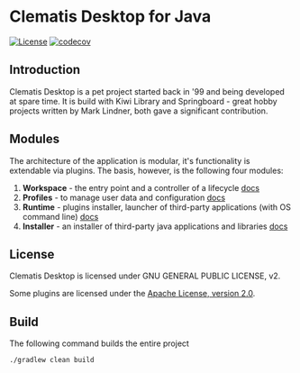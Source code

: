 # Clematis Desktop for Java
  
[![License](https://img.shields.io/badge/License-GPLv2%202.0-blue.svg)](libs/kiwi/src/main/resources/com/hyperrealm/kiwi/html/gpl.html)
[![codecov](https://codecov.io/gh/grauds/clematis.desktop/branch/master/graph/badge.svg?token=YdupUNe6dl)](https://codecov.io/gh/grauds/clematis.desktop)

## Introduction

Clematis Desktop is a pet project started back in '99 and being developed at spare time. 
It is build with Kiwi Library and Springboard - great hobby projects written by Mark Lindner, both gave
a significant contribution. 

## Modules

The architecture of the application is modular, it's functionality is extendable via plugins.
The basis, however, is the following four modules:

1. **Workspace** - the entry point and a controller of a lifecycle [docs](./libs/api/README.md)
2. **Profiles** - to manage user data and configuration  [docs](./libs/profiles/README.md)
3. **Runtime** - plugins installer, launcher of third-party applications (with OS command line)  [docs](./libs/runtime/README.md) 
4. **Installer** - an installer of third-party java applications and libraries  [docs](./libs/installer/README.md)

   
## License

Clematis Desktop is licensed under GNU GENERAL PUBLIC LICENSE, v2.

Some plugins are licensed under the
[Apache License, version 2.0](http://www.apache.org/licenses/LICENSE-2.0). 

## Build

The following command builds the entire project

`./gradlew clean build`



